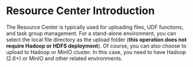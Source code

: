 # Resource Center Introduction

The Resource Center is typically used for uploading files, UDF functions, and task group management. For a stand-alone
environment, you can select the local file directory as the upload folder (**this operation does not require Hadoop or HDFS deployment**).
Of course, you can also choose to upload to Hadoop or MinIO cluster. In this case, you need to have Hadoop (2.6+) or MinIO and other related environments.